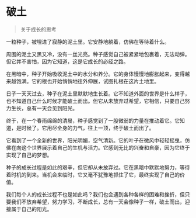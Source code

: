 # 破土
> 关于成长的思考

一粒种子，被埋进了寂静的泥土里。它安静地躺着，仿佛在等待着什么。

周围的泥土又黑又冷，没有一丝光亮。种子感觉自己被紧紧地包裹着，无法动弹。但它并不害怕，因为它知道，这是它成长的必经之路。

在黑暗中，种子开始吸收泥土中的水分和养分。它的身体慢慢地膨胀起来，变得越来越饱满。它的根也开始悄悄地往外伸展，试图扎根在这片土地里。

日子一天天过去，种子在泥土里默默地生长着。它不知道外面的世界是什么样子，也不知道自己什么时候才能破土而出。但它从未放弃过希望，它相信，只要自己努力生长，总有一天会见到阳光。

终于，在一个春雨绵绵的清晨，种子感觉到了一股微弱的力量在推动着它。它知道，是时候了。它用尽全身的力气，往上一顶，终于破土而出了。

它看到了一个全新的世界，阳光明媚，空气清新。它的叶子在微风中轻轻摇曳，仿佛在向这个世界展示着自己的生机与活力。它感到无比的兴奋和自豪，因为它终于实现了自己的梦想。

种子的成长过程是如此的艰辛，但它却从未放弃过。它在黑暗中默默地努力，等待着时机的到来。当机会来临时，它又毫不犹豫地抓住了它，最终实现了自己的价值。

我们每个人的成长过程不也是如此吗？我们也会遇到各种各样的困难和挫折，但只要我们不放弃希望，努力学习，不断成长，总有一天会像种子一样，破土而出，迎接属于自己的阳光。